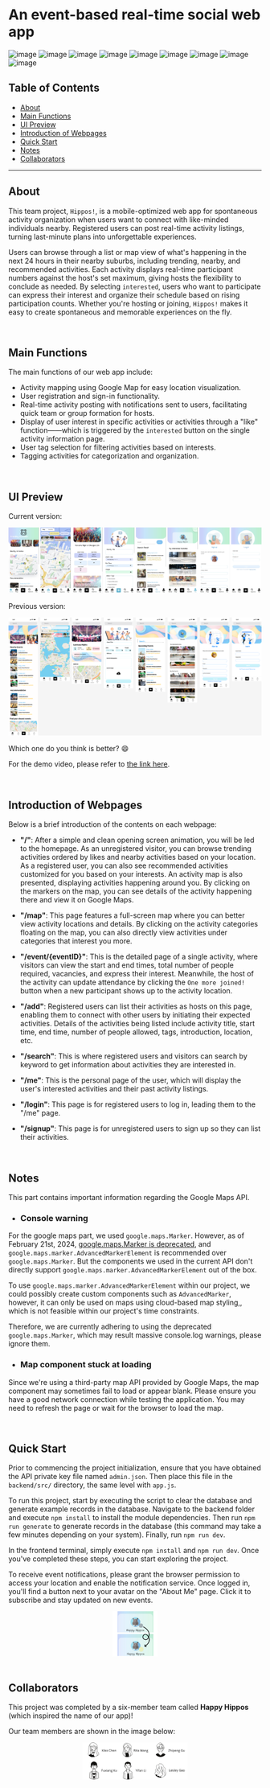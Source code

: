# An event-based real-time social web app

![image](https://img.shields.io/badge/React-20232A?style=for-the-badge&logo=react&logoColor=61DAFB) 
![image](https://img.shields.io/badge/Vite-B73BFE?style=for-the-badge&logo=vite&logoColor=FFD62E)
![image](https://img.shields.io/badge/JavaScript-323330?style=for-the-badge&logo=javascript&logoColor=F7DF1E) 
![image](https://img.shields.io/badge/HTML5-E34F26?style=for-the-badge&logo=html5&logoColor=white) 
![image](https://img.shields.io/badge/firebase-ffca28?style=for-the-badge&logo=firebase&logoColor=black) 
![image](https://img.shields.io/badge/Tailwind_CSS-38B2AC?style=for-the-badge&logo=tailwind-css&logoColor=white) 
![image](https://img.shields.io/badge/MongoDB-4EA94B?style=for-the-badge&logo=mongodb&logoColor=white) 
![image](https://img.shields.io/badge/Figma-F24E1E?style=for-the-badge&logo=figma&logoColor=white) 
![image](https://img.shields.io/badge/axios-671ddf?&style=for-the-badge&logo=axios&logoColor=white)  

## Table of Contents 

- [About](#about)
- [Main Functions](#main-functions)
- [UI Preview](#ui-preview)
- [Introduction of Webpages](#introduction-of-webpages)
- [Quick Start](#quick-start)
- [Notes](#notes)
- [Collaborators](#collaborators)

---
## About

This team project, `Hippos!`, is a mobile-optimized web app for spontaneous activity organization when users want to connect with like-minded individuals nearby. Registered users can post real-time activity listings, turning last-minute plans into unforgettable experiences.

Users can browse through a list or map view of what's happening in the next 24 hours in their nearby suburbs, including trending, nearby, and recommended activities. Each activity displays real-time participant numbers against the host's set maximum, giving hosts the flexibility to conclude as needed. By selecting `interested`, users who want to participate can express their interest and organize their schedule based on rising participation counts. Whether you're hosting or joining,  `Hippos!` makes it easy to create spontaneous and memorable experiences on the fly. 

<br/>

## Main Functions

The main functions of our web app include:

- Activity mapping using Google Map for easy location visualization.
- User registration and sign-in functionality.
- Real-time activity posting with notifications sent to users, facilitating quick team or group formation for hosts.
- Display of user interest in specific activities or activities through a "like" function——which is triggered by the `interested` button on the single activity information page.
- User tag selection for filtering activities based on interests.
- Tagging activities for categorization and organization.

<br/>

## UI Preview

Current version: 

<img src="./group-image/UI Preview.jpg" alt="live mode" />

Previous version:

<img src="./group-image/first-version.png" alt="live mode"/>

Which one do you think is better? :smile:

For the demo video, please refer to [the link here](https://drive.google.com/file/d/1gPh_QOOdHQUUjvk9EHO31aNr-AAB7clZ/view?usp=drive_link).

<br/>

## Introduction of Webpages

Below is a brief introduction of the contents on each webpage:

- **"/"**: After a simple and clean opening screen animation, you will be led to the homepage. As an unregistered visitor, you can browse trending activities ordered by likes and nearby activities based on your location. As a registered user, you can also see recommended activities customized for you based on your interests. An activity map is also presented, displaying activities happening around you. By clicking on the markers on the map, you can see details of the activity happening there and view it on Google Maps.

- **"/map"**: This page features a full-screen map where you can better view activity locations and details. By clicking on the activity categories floating on the map, you can also directly view activities under categories that interest you more.

- **"/event/{eventID}"**: This is the detailed page of a single activity, where visitors can view the start and end times, total number of people required, vacancies, and express their interest. Meanwhile, the host of the activity can update attendance by clicking the `One more joined!` button when a new participant shows up to the activity location.

- **"/add"**: Registered users can list their activities as hosts on this page, enabling them to connect with other users by initiating their expected activities. Details of the activities being listed include activity title, start time, end time, number of people allowed, tags, introduction, location, etc.

- **"/search"**: This is where registered users and visitors can search by keyword to get information about activities they are interested in.

- **"/me"**: This is the personal page of the user, which will display the user's interested activities and their past activity listings.

- **"/login"**: This page is for registered users to log in, leading them to the "/me" page.

- **"/signup"**: This page is for unregistered users to sign up so they can list their activities.

<br/>
 
## Notes

This part contains important information regarding the Google Maps API.

- ### Console warning

For the google maps part, we used `google.maps.Marker`. However, as of February 21st, 2024, [google.maps.Marker is deprecated](https://developers.google.com/maps/deprecations), and `google.maps.marker.AdvancedMarkerElement` is recommended over `google.maps.Marker`. But the components we used in the current API don't directly support `google.maps.marker.AdvancedMarkerElement` out of the box. 

To use `google.maps.marker.AdvancedMarkerElement` within our project, we could possibly create custom components such as `AdvancedMarker`, however, it can only be used on maps using cloud-based map styling,, which is not feasible within our project's time constraints.

Therefore, we are currently adhering to using the deprecated `google.maps.Marker`, which may result massive console.log warnings, please ignore them.

- ### Map component stuck at loading

Since we're using a third-party map API provided by Google Maps, the map component may sometimes fail to load or appear blank. Please ensure you have a good network connection while testing the application. You may need to refresh the page or wait for the browser to load the map.

<br/>


 
## Quick Start

Prior to commencing the project initialization, ensure that you have obtained the API private key file named `admin.json`. Then place this file in the `backend/src/` directory, the same level with `app.js`.

To run this project, start by executing the script to clear the database and generate example records in the database. Navigate to the backend folder and execute `npm install` to install the module dependencies. Then run `npm run generate` to generate records in the database (this command may take a few minutes depending on your system). Finally, run `npm run dev`.

In the frontend terminal, simply execute `npm install` and `npm run dev`. Once you've completed these steps, you can start exploring the project.

To receive event notifications, please grant the browser permission to access your location and enable the notification service. Once logged in, you'll find a button next to your avatar on the "About Me" page. Click it to subscribe and stay updated on new events.

<div align="center">
<img src="./group-image/live mode.png" alt="live mode" style="zoom:30%; height: 300px;" />
</div>
<br/>



## Collaborators

This project was completed by a six-member team called **Happy Hippos** (which inspired the name of our app)!

Our team members are shown in the image below:
<div align="center">
<img src="./group-image/Happy Hippos Project.png" alt="Happy Hippos Project" style="zoom:30%; width:700px;" />
</div>

